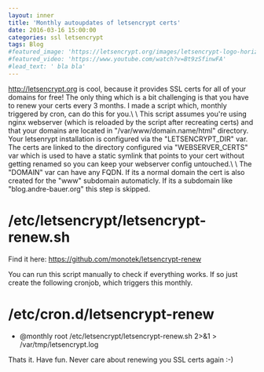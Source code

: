 ```yaml
---
layout: inner
title: 'Monthly autoupdates of letsencrypt certs'
date: 2016-03-16 15:00:00
categories: ssl letsencrypt
tags: Blog
#featured_image: 'https://letsencrypt.org/images/letsencrypt-logo-horizontal.svg'
#featured_video: 'https://www.youtube.com/watch?v=Bt9zSfinwFA'
#lead_text: ' bla bla'
---
```


<http://letsencrypt.org> is cool, because it provides SSL certs for all of your domains for free! The only thing which is a bit challenging is that you have to renew your certs every 3 months. I made a script which, monthly triggered by cron, can do this for you.\\
\\
This script assumes you're using nginx webserver (which is reloaded by the script after recreating certs) and that your domains are located in "/var/www/domain.name/html" directory. Your letsenrypt installation is configured via the "LETSENCRYPT_DIR" var. The certs are linked to the directory configured via "WEBSERVER_CERTS" var which is used to have a static symlink that points to your cert without getting renamed so you can keep your webserver config untouched.\\
\\
The "DOMAIN" var can have any FQDN. If its a normal domain the cert is also created for the "www" subdomain automaticly. If its a subdomain like "blog.andre-bauer.org" this step is skipped.

/etc/letsencrypt/letsencrypt-renew.sh
=====================================

Find it here: <https://github.com/monotek/letsencrypt-renew>

You can run this script manually to check if everything works. If so just create the following cronjob, which triggers this monthly. 


/etc/cron.d/letsencrypt-renew
=============================

- @monthly root /etc/letsencrypt/letsencrypt-renew.sh 2>&1 > /var/tmp/letsencrypt.log

Thats it. Have fun. Never care about renewing you SSL certs again :-)
